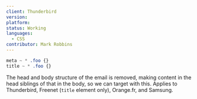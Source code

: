 ```yaml
---
client: Thunderbird
version:
platform:
status: Working
languages:
  - CSS
contributor: Mark Robbins
---
```


```css
meta ~ * .foo {}
title ~ * .foo {}
```

The head and body structure of the email is removed, making content in the head siblings of that in the body, so we can target with this. Applies to Thunderbird, Freenet (`title` element only), Orange.fr, and Samsung.
